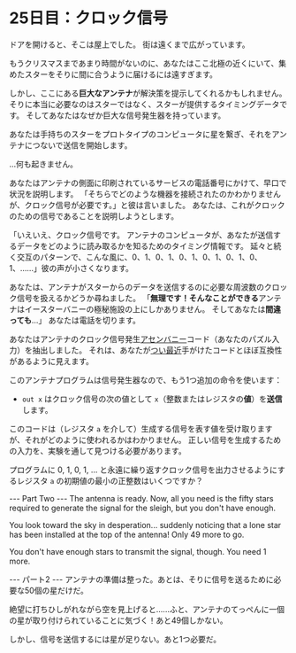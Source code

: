 # 25日目：クロック信号

ドアを開けると、そこは屋上でした。
街は遠くまで広がっています。

もうクリスマスまであまり時間がないのに、あなたはここ北極の近くにいて、集めたスターをそりに間に合うように届けるには遠すぎます。

しかし、ここにある**巨大なアンテナ**が解決策を提示してくれるかもしれません。
そりに本当に必要なのはスターではなく、スターが提供するタイミングデータです。
そしてあなたはなぜか巨大な信号発生器を持っています。

あなたは手持ちのスターをプロトタイプのコンピュータに星を繋ぎ、それをアンテナにつないで送信を開始します。

…何も起きません。

あなたはアンテナの側面に印刷されているサービスの電話番号にかけて、早口で状況を説明します。
「そちらでどのような機器を接続されたのかわかりませんが、クロック信号が必要です。」と彼は言いました。
あなたは、これがクロックのための信号であることを説明しようとします。

「いえいえ、クロック信号です。
アンテナのコンピュータが、あなたが送信するデータをどのように読み取るかを知るためのタイミング情報です。
延々と続く交互のパターンで、こんな風に、0、1、0、1、0、1、0、1、0、1、0、1、……」彼の声が小さくなります。
<!-- trails off を無理に訳さなくてもいいか？ -->

あなたは、アンテナがスターからのデータを送信するのに必要な周波数のクロック信号を扱えるかどうか尋ねました。
「**無理です！そんなことができる**アンテナはイースターバニーの極秘施設の上にしかありません。
そしてあなたは**間違っても**…」
あなたは電話を切ります。

あなたはアンテナのクロック信号発生[アセンバニー](../day12/quiz.md)コード（あなたのパズル入力）を抽出しました。
それは、あなたが[つい最近](../day23/quiz.md)手がけたコードとほぼ互換性があるように見えます。

このアンテナプログラムは信号発生器なので、もう1つ追加の命令を使います：

- `out x` はクロック信号の次の値として `x`（整数またはレジスタの**値**）を**送信**します。

このコードは（レジスタ `a` を介して）生成する信号を表す値を受け取りますが、それがどのように使われるかはわかりません。
正しい信号を生成するための入力を、実験を通して見つける必要があります。

プログラムに 0, 1, 0, 1, … と永遠に繰り返すクロック信号を出力させるようにするレジスタ `a` の初期値の最小の正整数はいくつですか？

--- Part Two ---
The antenna is ready. Now, all you need is the fifty stars required to generate the signal for the sleigh, but you don't have enough.

You look toward the sky in desperation... suddenly noticing that a lone star has been installed at the top of the antenna! Only 49 more to go.

You don't have enough stars to transmit the signal, though. You need 1 more.

--- パート2 ---
アンテナの準備は整った。あとは、そりに信号を送るために必要な50個の星だけだ。

絶望に打ちひしがれながら空を見上げると......ふと、アンテナのてっぺんに一個の星が取り付けられていることに気づく！あと49個しかない。

しかし、信号を送信するには星が足りない。あと1つ必要だ。
